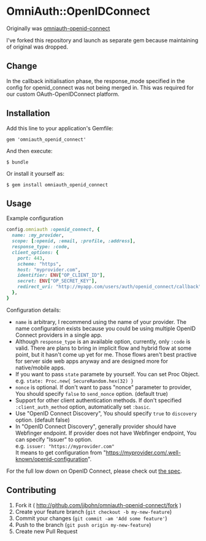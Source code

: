 # OmniAuth::OpenIDConnect

Originally was [omniauth-openid-connect](https://github.com/jjbohn/omniauth-openid-connect)

I've forked this repository and launch as separate gem because maintaining of original was dropped.

## Change

In the callback initialisation phase, the response_mode specified in the config for openid_connect was not being merged in. This was required for our custom OAuth-OpenIDConnect platform.

## Installation

Add this line to your application's Gemfile:

    gem 'omniauth_openid_connect'

And then execute:

    $ bundle

Or install it yourself as:

    $ gem install omniauth_openid_connect

## Usage

Example configuration
```ruby
config.omniauth :openid_connect, {
  name: :my_provider,
  scope: [:openid, :email, :profile, :address],
  response_type: :code,
  client_options: {
    port: 443,
    scheme: "https",
    host: "myprovider.com",
    identifier: ENV["OP_CLIENT_ID"],
    secret: ENV["OP_SECRET_KEY"],
    redirect_uri: "http://myapp.com/users/auth/openid_connect/callback",
  },
}
```

Configuration details:
  * `name` is arbitrary, I recommend using the name of your provider. The name
  configuration exists because you could be using multiple OpenID Connect
  providers in a single app.
  * Although `response_type` is an available option, currently, only `:code`
  is valid. There are plans to bring in implicit flow and hybrid flow at some
  point, but it hasn't come up yet for me. Those flows aren't best practive for
  server side web apps anyway and are designed more for native/mobile apps.
  * If you want to pass `state` paramete by yourself. You can set Proc Object.  
  e.g. `state: Proc.new{ SecureRandom.hex(32) }`
  * `nonce` is optional. If don't want to pass "nonce" parameter to provider, You should specify
  `false` to `send_nonce` option. (default true)
  * Support for other client authentication methods. If don't specified
  `:client_auth_method` option, automatically set `:basic`.
  * Use "OpenID Connect Discovery", You should specify `true` to `discovery` option. (default false)
  * In "OpenID Connect Discovery", generally provider should have Webfinger endpoint.
  If provider does not have Webfinger endpoint, You can specify "Issuer" to option.  
  e.g. `issuer: "https://myprovider.com"`  
  It means to get configuration from "https://myprovider.com/.well-known/openid-configuration".

For the full low down on OpenID Connect, please check out
[the spec](http://openid.net/specs/openid-connect-core-1_0.html).

## Contributing

1. Fork it ( http://github.com/jjbohn/omniauth-openid-connect/fork )
2. Create your feature branch (`git checkout -b my-new-feature`)
3. Commit your changes (`git commit -am 'Add some feature'`)
4. Push to the branch (`git push origin my-new-feature`)
5. Create new Pull Request

